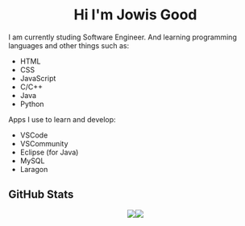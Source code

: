 <html>
  <h1 align="center">Hi I'm Jowis Good</h1>
  <p>I am currently studing Software Engineer. And learning programming languages and other things such as:</p>
  <ul>
    <li>HTML</li>
    <li>CSS</li>
    <li>JavaScript</li>
    <li>C/C++</li>
    <li>Java</li>
    <li>Python</li>
  </ul>
  <p>Apps I use to learn and develop:</p>
  <ul>
    <li>VSCode</li>
    <li>VSCommunity</li>
    <li>Eclipse (for Java)</li>
    <li>MySQL</li>
    <li>Laragon</li>
  </ul>
  <h2>GitHub Stats</h2>
  <div style="
      display:flex;
      aling-items: center;
      justify-content: center;">
    <img src="https://github-readme-stats.vercel.app/api?username=JowisG&show_icons=true&theme=highcontrast" />
    <img src="https://github-readme-stats.vercel.app/api/top-langs/?username=JowisG&layout=donut"/>
  </div>
</html>
